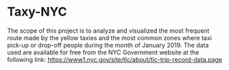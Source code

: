 # Taxy-NYC

The scope of this project is to analyze and visualized the most frequent route made by the yellow taxies and the most common zones where taxi pick-up or drop-off people during the month of January 2019. The data used are available for free from the NYC Government website at the following link:   https://www1.nyc.gov/site/tlc/about/tlc-trip-record-data.page
